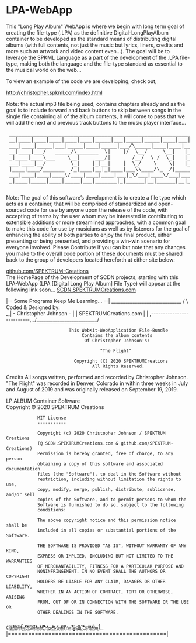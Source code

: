 # LPA-WebApp
This "Long Play Album" WebApp is where we begin with long term goal of 
creating the file-type (.LPA) as the definitive Digital-LongPlayAlbum 
container to be developed as the standard means of distributing digital 
albums (with full contents, not just the music but lyrics, liners, 
credits and more such as artwork and video content even...).  The goal 
will be to leverage the SPKML Language as a part of the development of
the .LPA file-type, making both the language and the file-type standard
as essential to the musical world on the web...

To view an example of the code we are developing, check out, 

http://christopher.spkml.com/index.html

Note: the actual mp3 file being used, contains chapters already and as the
goal is to include forward and back buttons to skip between songs in the single
file containing all of the album contents, it will come to pass that we will add
the next and previous track buttons to the music player interface...


<pre>
 ________________________________________________________________________
 __|____|____|____|____|____|_____|___|_____|_____|____|___|_____|____|__
 ___|____|_____|___|_____|____|_____|___/\_____|____|____|________|____|_
 __|____|___/   _____/\_______  \|    |/  \__/     \__|   |_|____|____|__
 _|____|____\___    \__|     ___/|       /__/  \ /  \_|   |_____|____|___
 ___|____|__/        \_|    |_|__|    |  \_/    \    \|   |_|_____|____|_
 |____|____/_______  /_|____|__|_|____|___\\____/\_  /|_______\|____|____
 ___|____|____|____\/____|____|____|___|_\/___|____\/___|____\/___|____|_
 _|____|_____|____|_____|___|_______|_|______|__|______|__|_____|____|___
 </pre>       
 Note: The goal of this software’s development is to create a
  file type which acts as a container, that will be comprised of
  standardized and open-sourced code for use by anyone upon the
  release of the code, with accepting of terms by the user whom 
  may be interested in contributing to extensible additions or 
  more streamlined approaches, with a common goal to make this 
  code for use by musicians as well as by listeners for the goal
  of enhancing the ability of both parties to enjoy the final
  product, either presenting or being presented, and providing 
  a win-win scenario for everyone involved.  Please Contribute
  if you can but note that any changes you make to the overall
  code portion of these documents must be shared back to the 
  group of developers located hereforth at either site below:
  
<a href="http://github.com/SPEKTRUM-Creations">github.com/SPEKTRUM-Creations</a>  
     The HomePage of the Development of SCDN projects, starting with this LPA-WebApp (LPA [Digital Long Play Album] File Type) will appear at the following link soon... 
     <a href="http://SCDN.SPEKTRUMCreations.com">SCDN.SPEKTRUMCreations.com</a>

|--  Some Programs Keep Me Learning...  --|
                              ______________________________
                             / \   Coded & Designed by:     \
                             \_,|  - Christopher Johnson -  |
                                |    SPEKTRUMCreations.com  |
                                |  ,--------------------------,
                                \_/__________________________/
                       
                            This WebKit-WebApplication File-Bundle
                                 Contains the album contents
                                  Of Christopher Johnson's:
 
                                        "The Flight"

                              Copyright (C) 2020 SPEKTRUMCreations
                                     All Rights Reserved.

Credits
All songs written, performed and recorded by Christopher Johnson.  "The Flight" was recorded in Denver, Colorado in within three weeks in July and August of 2019 and was originally released on September 19, 2019.
      
LP ALBUM Container Software<br />Copyright © 2020 SPEKTRUM Creations

                MIT License
                -----------

                Copyright (c) 2020 Christopher Johnson / SPEKTRUM Creations 
                (@ SCDN.SPEKTRUMCreations.com & github.com/SPEKTRUM-Creations)
                Permission is hereby granted, free of charge, to any person
                obtaining a copy of this software and associated documentation
                files (the "Software"), to deal in the Software without
                restriction, including without limitation the rights to use,
                copy, modify, merge, publish, distribute, sublicense, and/or sell
                copies of the Software, and to permit persons to whom the
                Software is furnished to do so, subject to the following
                conditions:

                The above copyright notice and this permission notice shall be
                included in all copies or substantial portions of the Software.

                THE SOFTWARE IS PROVIDED "AS IS", WITHOUT WARRANTY OF ANY KIND,
                EXPRESS OR IMPLIED, INCLUDING BUT NOT LIMITED TO THE WARRANTIES
                OF MERCHANTABILITY, FITNESS FOR A PARTICULAR PURPOSE AND
                NONINFRINGEMENT. IN NO EVENT SHALL THE AUTHORS OR COPYRIGHT
                HOLDERS BE LIABLE FOR ANY CLAIM, DAMAGES OR OTHER LIABILITY,
                WHETHER IN AN ACTION OF CONTRACT, TORT OR OTHERWISE, ARISING
                FROM, OUT OF OR IN CONNECTION WITH THE SOFTWARE OR THE USE OR
                OTHER DEALINGS IN THE SOFTWARE.
<code><a href="mailto:cj@spkml.com?subject=SCDN-Contact_GitHubEmail">
                Ch̥̳͍̭̆̔̈ͅr̟̘̭̺͔̀i͍̼͉̼̯ͤ̓ͤ̐̚s̞̟͚͂̇t̙͓̞̝̽̏ͬo̼ͫ̇̚pͫ̇h̩̙̾̀̆e̙̖̳̣̳͛̐͐r̞̞͆͗ ͎̯͇̻̎̽ͫͬͅJ͓̙̜̄ͬôh̼͈̦̮͆ͤ̒̓͋ṋ̭ͫ͂ͭ̐s̠͇̝̮ͯo̙̦ͣ̍͌̔̋ͅnͦͦͪ͛ͤ,͚̱̼̖͗͋ͦ̍͋ ̹̮͖̣͌̂͐͂̚N͇̯͕͔̑ͩ͗̊ͅe͚͎̪w̻̰̠̹̫ͧͣ͌̓ͧ ͇̒̌ͦ̊M̫̰͚̐e̻͈d̹͙̭͈̰ͮ̈́͑ͦi͎̯̲̾́ͭa͌̄͆ͤ ̘̗̣͉̓A̱̠͔ͨr̰t̎͒̋̀i̪̞̻ṣ̬͈̞͕̄ạ͉̱̫̪̌͆͒n͇͚̣̘̈ ̮̼̦́͒̀-̪̂͋̽̓ ̟͓̣̂@͔̌̓̓ͣs̗̙͖͂̋ͦ͂͛ͅp̥ͦ̓̔ͫͩk̤̹̳̰̂́ͧ͗m͇̺l̔̓
</a></code>  
                |===============================================|
